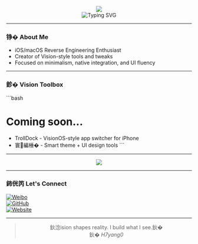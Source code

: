 <div align="center">
  
<img src="https://capsule-render.vercel.app/api?type=transparent&fontColor=ffffff&text=H7yang0&height=200&desc=Crafting%20Tools%20Beyond%20Vision&descAlignY=70&descAlign=65&animation=fadeIn" />

</div>

<div align="center">

<img src="https://readme-typing-svg.demolab.com?font=Fira+Code&size=22&pause=1000&color=1ED0F7&vCenter=true&multiline=true&width=435&height=60&lines=Reverse+Engineer+for+iOS+%26+macOS;Vision+Inspired+Developer+%F0%9F%8C%8D" alt="Typing SVG" />

</div>

---

### 铮� About Me

- iOS/macOS Reverse Engineering Enthusiast  
- Creator of Vision-style tools and tweaks  
- Focused on minimalism, native integration, and UI fluency

---

### 鉁� Vision Toolbox

\`\`\`bash
# Coming soon...
- TrollDock - VisionOS-style app switcher for iPhone
- 寰編棰� - Smart theme + UI design tools
\`\`\`

---

<div align="center">
  
<img src="https://github-readme-stats.vercel.app/api?username=H7ang0&show_icons=true&theme=vision-friendly&hide=stars&border_radius=12" />

</div>

---

### 鈽侊笍 Let's Connect

[![Weibo](https://img.shields.io/badge/Weibo-H7ang0-red?logo=sinaweibo)](https://weibo.com/u/7393554858)  
[![GitHub](https://img.shields.io/badge/GitHub-H7ang0-000?logo=github)](https://github.com/H7ang0)  
[![Website](https://img.shields.io/badge/Website-youkebing.com-007aff?logo=safari)](https://youkebing.com)

---

<div align="center">

> 鈥淰ision shapes reality. I build what I see.鈥�  
> 鈥� *H7yang0*

</div>
